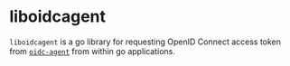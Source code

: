 # liboidcagent
```liboidcagent``` is a go library for requesting OpenID Connect access token
from [```oidc-agent```](https://github.com/indigo-dc/oidc-agent) from within go
applications.
